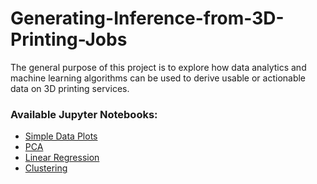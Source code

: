 # Generating-Inference-from-3D-Printing-Jobs
The general purpose of this project is to explore how data analytics and machine learning algorithms can be used to derive usable or actionable data on 3D printing services.

### Available Jupyter Notebooks:
- [Simple Data Plots](https://github.com/tlkh/Generating-Inference-from-3D-Printing-Jobs/blob/master/Simple%20Data%20Plots%20(W1%20-%20W4%20data).ipynb)
- [PCA](https://github.com/tlkh/Generating-Inference-from-3D-Printing-Jobs/blob/master/PCA%20Test.ipynb)
- [Linear Regression](https://github.com/tlkh/Generating-Inference-from-3D-Printing-Jobs/blob/master/Linear%20Regression.ipynb)
- [Clustering](https://github.com/tlkh/Generating-Inference-from-3D-Printing-Jobs/blob/master/Clustering%20Test.ipynb)